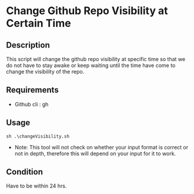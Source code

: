 # Change Github Repo Visibility at Certain Time

## Description

This script will change the github repo visibility at specific time so that we do not have to stay awake or keep waiting until the time have come to change the visibility of the repo.

## Requirements

- Github cli : gh

## Usage
```
sh .\changeVisibility.sh
```
- Note: This tool will not check on whether your input format is correct or not in depth, therefore this will depend on your input for it to work.

## Condition
Have to be within 24 hrs.
